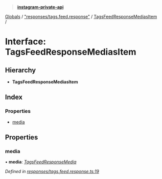 > **[instagram-private-api](../README.md)**

[Globals](../README.md) / ["responses/tags.feed.response"](../modules/_responses_tags_feed_response_.md) / [TagsFeedResponseMediasItem](_responses_tags_feed_response_.tagsfeedresponsemediasitem.md) /

# Interface: TagsFeedResponseMediasItem

## Hierarchy

* **TagsFeedResponseMediasItem**

## Index

### Properties

* [media](_responses_tags_feed_response_.tagsfeedresponsemediasitem.md#media)

## Properties

###  media

• **media**: *[TagsFeedResponseMedia](_responses_tags_feed_response_.tagsfeedresponsemedia.md)*

*Defined in [responses/tags.feed.response.ts:19](https://github.com/dilame/instagram-private-api/blob/173bc62/src/responses/tags.feed.response.ts#L19)*